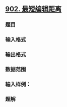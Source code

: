 ## [902. 最短编辑距离](https://www.acwing.com/problem/content/904/)

### 题目

### 输入格式

### 输出格式

### 数据范围

### 输入样例：



### 题解

